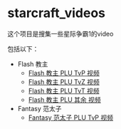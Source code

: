 # starcraft_videos

这个项目是搜集一些星际争霸1的video

包括以下：

* Flash 教主
  + [Flash 教主 PLU TvP 视频](flash_TvP_plu.md)
  + [Flash 教主 PLU TvZ 视频](flash_TvZ_plu.md)
  + [Flash 教主 PLU TvT 视频](flash_TvT_plu.md)
  + [Flash 教主 PLU 其余 视频](flash_Other_plu.md)
* Fantasy 范太子
  + [Fantasy 范太子 PLU TvP 视频](fantasy_TvP_plu.md)

